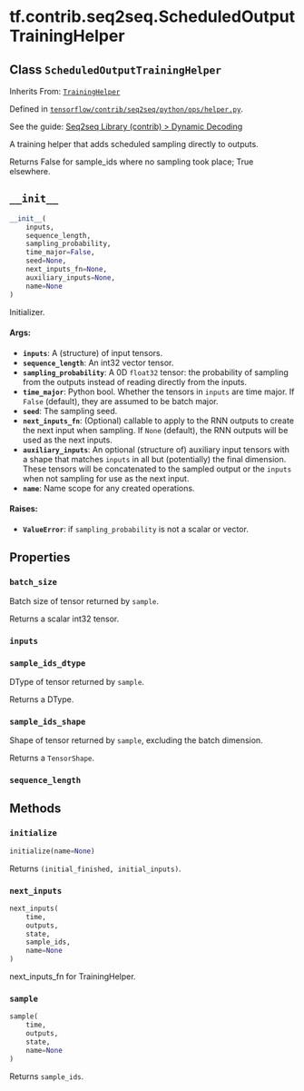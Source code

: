 <div itemscope itemtype="http://developers.google.com/ReferenceObject">
<meta itemprop="name" content="tf.contrib.seq2seq.ScheduledOutputTrainingHelper" />
<meta itemprop="path" content="Stable" />
<meta itemprop="property" content="batch_size"/>
<meta itemprop="property" content="inputs"/>
<meta itemprop="property" content="sample_ids_dtype"/>
<meta itemprop="property" content="sample_ids_shape"/>
<meta itemprop="property" content="sequence_length"/>
<meta itemprop="property" content="__init__"/>
<meta itemprop="property" content="initialize"/>
<meta itemprop="property" content="next_inputs"/>
<meta itemprop="property" content="sample"/>
</div>

# tf.contrib.seq2seq.ScheduledOutputTrainingHelper

## Class `ScheduledOutputTrainingHelper`

Inherits From: [`TrainingHelper`](../../../tf/contrib/seq2seq/TrainingHelper.md)



Defined in [`tensorflow/contrib/seq2seq/python/ops/helper.py`](https://www.tensorflow.org/code/tensorflow/contrib/seq2seq/python/ops/helper.py).

See the guide: [Seq2seq Library (contrib) > Dynamic Decoding](../../../../../api_guides/python/contrib.seq2seq.md#Dynamic_Decoding)

A training helper that adds scheduled sampling directly to outputs.

Returns False for sample_ids where no sampling took place; True elsewhere.

<h2 id="__init__"><code>__init__</code></h2>

``` python
__init__(
    inputs,
    sequence_length,
    sampling_probability,
    time_major=False,
    seed=None,
    next_inputs_fn=None,
    auxiliary_inputs=None,
    name=None
)
```

Initializer.

#### Args:

* <b>`inputs`</b>: A (structure) of input tensors.
* <b>`sequence_length`</b>: An int32 vector tensor.
* <b>`sampling_probability`</b>: A 0D `float32` tensor: the probability of sampling
    from the outputs instead of reading directly from the inputs.
* <b>`time_major`</b>: Python bool.  Whether the tensors in `inputs` are time major.
    If `False` (default), they are assumed to be batch major.
* <b>`seed`</b>: The sampling seed.
* <b>`next_inputs_fn`</b>: (Optional) callable to apply to the RNN outputs to create
    the next input when sampling. If `None` (default), the RNN outputs will
    be used as the next inputs.
* <b>`auxiliary_inputs`</b>: An optional (structure of) auxiliary input tensors with
    a shape that matches `inputs` in all but (potentially) the final
    dimension. These tensors will be concatenated to the sampled output or
    the `inputs` when not sampling for use as the next input.
* <b>`name`</b>: Name scope for any created operations.


#### Raises:

* <b>`ValueError`</b>: if `sampling_probability` is not a scalar or vector.



## Properties

<h3 id="batch_size"><code>batch_size</code></h3>

Batch size of tensor returned by `sample`.

Returns a scalar int32 tensor.

<h3 id="inputs"><code>inputs</code></h3>



<h3 id="sample_ids_dtype"><code>sample_ids_dtype</code></h3>

DType of tensor returned by `sample`.

Returns a DType.

<h3 id="sample_ids_shape"><code>sample_ids_shape</code></h3>

Shape of tensor returned by `sample`, excluding the batch dimension.

Returns a `TensorShape`.

<h3 id="sequence_length"><code>sequence_length</code></h3>





## Methods

<h3 id="initialize"><code>initialize</code></h3>

``` python
initialize(name=None)
```

Returns `(initial_finished, initial_inputs)`.

<h3 id="next_inputs"><code>next_inputs</code></h3>

``` python
next_inputs(
    time,
    outputs,
    state,
    sample_ids,
    name=None
)
```

next_inputs_fn for TrainingHelper.

<h3 id="sample"><code>sample</code></h3>

``` python
sample(
    time,
    outputs,
    state,
    name=None
)
```

Returns `sample_ids`.



